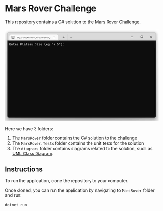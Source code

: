 # Mars Rover Challenge

This repository contains a C# solution to the Mars Rover Challenge.

![alt text](diagrams/appDemo.gif "app demo GIF")

Here we have 3 folders:

1. The `MarsRover` folder contains the C# solution to the challenge
2. The `MarsRover.Tests` folder contains the unit tests for the solution
3. The `diagrams` folder contains diagrams related to the solution, such as [UML Class Diagram](diagrams/Mars%20Rover%20Challenge.png).

## Instructions

To run the application, clone the repository to your computer.

Once cloned, you can run the application by navigating to `MarsRover` folder and run:

```
dotnet run
```

